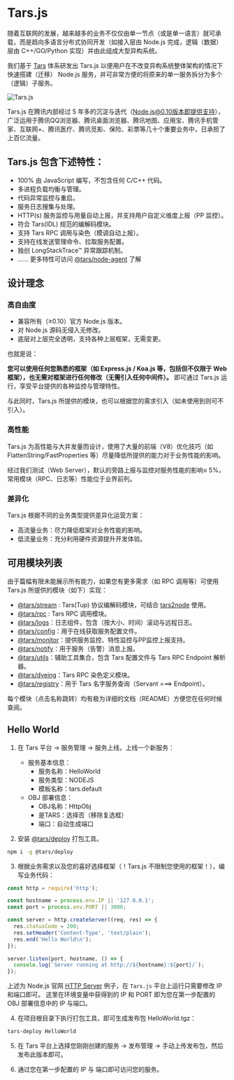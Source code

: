 # Tars.js

随着互联网的发展，越来越多的业务不仅仅由单一节点（或是单一语言）就可承载，而是趋向多语言分布式协同开发（如接入层由 Node.js 完成，逻辑（数据）层由 C++/GO/Python 实现）并由此组成大型异构系统。

我们基于 [Tars](http://tars.tencent.com) 体系研发出 Tars.js 以便用户在不改变异构系统整体架构的情况下快速搭建（迁移） Node.js 服务，并可非常方便的将原来的单一服务拆分为多个（逻辑）子服务。

![Tars.js](https://github.com/tars-node/Tars.js/blob/master/docs/images/tarsjs_architecture.png?raw=true)

Tars.js 在腾讯内部经过 5 年多的沉淀与迭代（Node.js@0.10版本即提供支持），广泛运用于腾讯QQ浏览器、腾讯桌面浏览器、腾讯地图、应用宝、腾讯手机管家、互联网+、腾讯医疗、腾讯觅影、保险、彩票等几十个重要业务中，日承担了上百亿流量。

## Tars.js 包含下述特性：

* 100% 由 JavaScript 编写，不包含任何 C/C++ 代码。
* 多进程负载均衡与管理。
* 代码异常监控与重启。
* 服务日志搜集与处理。
* HTTP(s) 服务监控与用量自动上报，并支持用户自定义维度上报（PP 监控）。
* 符合 Tars(IDL) 规范的编解码模块。
* 支持 Tars RPC 调用与染色（模调自动上报）。
* 支持在线发送管理命令、拉取服务配置。
* 独创 LongStackTrace™ 异常跟踪机制。
* …… 更多特性可访问 [@tars/node-agent](https://www.npmjs.com/package/@tars/node-agent) 了解

## 设计理念

### 高自由度

* 兼容所有（≥0.10）官方 Node.js 版本。
* 对 Node.js 源码无侵入无修改。
* 底层对上层完全透明，支持各种上层框架，无需变更。

也就是说：

__您可以使用任何您熟悉的框架（如 Express.js / Koa.js 等，包括但不仅限于 Web 框架），也无需对框架进行任何修改（无需引入任何中间件）。__ 即可通过 Tars.js 运行，享受平台提供的各种监控与管理特性。

与此同时，Tars.js 所提供的模块，也可以根据您的需求引入（如未使用到则可不引入）。

### 高性能

Tars.js 为高性能与大并发量而设计，使用了大量的前端（V8）优化技巧（如 FlattenString/FastProperties 等）尽量降低所提供的能力对于业务性能的影响。

经过我们测试（Web Server），默认的旁路上报与监控对服务性能的影响≤ 5%，常用模块（RPC、日志等）性能位于业界前列。

### 差异化

Tars.js 根据不同的业务类型提供差异化运营方案：
* 高流量业务：尽力降低框架对业务性能的影响。
* 低流量业务：充分利用硬件资源提升开发体验。

## 可用模块列表

由于篇幅有限未能展示所有能力，如果您有更多需求（如 RPC 调用等）可使用 Tars.js 所提供的模块（如下）实现：

* [@tars/stream](https://www.npmjs.com/package/@tars/stream) : Tars(Tup) 协议编解码模块，可结合 [tars2node](https://github.com/tars-node/tars2node) 使用。
* [@tars/rpc](https://www.npmjs.com/package/@tars/rpc) : Tars RPC 调用模块。
* [@tars/logs](https://www.npmjs.com/package/@tars/logs)：日志组件，包含（按大小、时间）滚动与远程日志。
* [@tars/config](https://www.npmjs.com/package/@tars/config)：用于在线获取服务配置文件。
* [@tars/monitor](https://www.npmjs.com/package/@tars/monitor)：提供服务监控、特性监控与PP监控上报支持。
* [@tars/notify](https://www.npmjs.com/package/@tars/notify)：用于服务（告警）消息上报。
* [@tars/utils](https://www.npmjs.com/package/@tars/utils)：辅助工具集合，包含 Tars 配置文件与 Tars RPC Endpoint 解析器。
* [@tars/dyeing](https://www.npmjs.com/package/@tars/dyeing)：Tars RPC 染色定义模块。
* [@tars/registry](https://www.npmjs.com/package/@tars/registry)：用于 Tars 名字服务查询（Servant ===> Endpoint）。

每个模块（点击名称跳转）均有极为详细的文档（README）方便您在任何时候查阅。

## Hello World

1. 在 Tars 平台 -> 服务管理 -> 服务上线，上线一个新服务：
	* 服务基本信息：
		* 服务名称：HelloWorld
		* 服务类型：NODEJS
		* 模板名称：tars.default
	* OBJ 部署信息：
		* OBJ名称：HttpObj
		* 是TARS：选择否（移除复选框）
		* 端口：自动生成端口

2. 安装 [@tars/deploy](https://www.npmjs.com/package/@tars/deploy) 打包工具。
``` bash
npm i -g @tars/deploy
```

3. 根据业务需求以及您的喜好选择框架（！Tars.js 不限制您使用的框架！），编写业务代码：
``` js
const http = require('http');

const hostname = process.env.IP || '127.0.0.1';
const port = process.env.PORT || 3000;

const server = http.createServer((req, res) => {
  res.statusCode = 200;
  res.setHeader('Content-Type', 'text/plain');
  res.end('Hello World\n');
});

server.listen(port, hostname, () => {
  console.log(`Server running at http://${hostname}:${port}/`);
});
```
上述为 Node.js 官网 [HTTP Server](https://nodejs.org/en/about/) 例子，在 `Tars.js` 平台上运行只需要修改 IP 和端口即可。
这里在环境变量中获得到的 IP 和 PORT 即为您在第一步配置的 OBJ 部署信息中的 IP 与端口。

4. 在项目根目录下执行打包工具，即可生成发布包 HelloWorld.tgz：
``` bash
tars-deploy HelloWorld
```

5. 在 Tars 平台上选择您刚刚创建的服务 -> 发布管理 -> 手动上传发布包，然后发布此版本即可。

6. 通过您在第一步配置的 IP 与 端口即可访问您的服务。